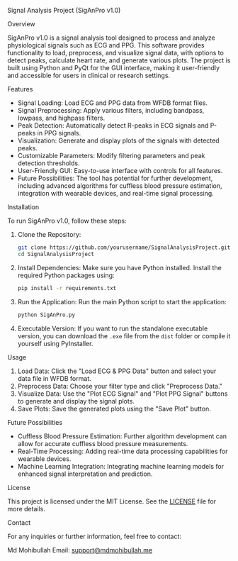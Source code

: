 Signal Analysis Project (SigAnPro v1.0)

Overview

SigAnPro v1.0 is a signal analysis tool designed to process and analyze physiological signals such as ECG and PPG. This software provides functionality to load, preprocess, and visualize signal data, with options to detect peaks, calculate heart rate, and generate various plots. The project is built using Python and PyQt for the GUI interface, making it user-friendly and accessible for users in clinical or research settings.

Features

- Signal Loading: Load ECG and PPG data from WFDB format files.
- Signal Preprocessing: Apply various filters, including bandpass, lowpass, and highpass filters.
- Peak Detection: Automatically detect R-peaks in ECG signals and P-peaks in PPG signals.
- Visualization: Generate and display plots of the signals with detected peaks.
- Customizable Parameters: Modify filtering parameters and peak detection thresholds.
- User-Friendly GUI: Easy-to-use interface with controls for all features.
- Future Possibilities: The tool has potential for further development, including advanced algorithms for cuffless blood pressure estimation, integration with wearable devices, and real-time signal processing.

Installation

To run SigAnPro v1.0, follow these steps:

1. Clone the Repository:
   ```bash
   git clone https://github.com/yourusername/SignalAnalysisProject.git
   cd SignalAnalysisProject
   ```

2. Install Dependencies:
   Make sure you have Python installed. Install the required Python packages using:
   ```bash
   pip install -r requirements.txt
   ```

3. Run the Application:
   Run the main Python script to start the application:
   ```bash
   python SigAnPro.py
   ```

4. Executable Version:
   If you want to run the standalone executable version, you can download the `.exe` file from the `dist` folder or compile it yourself using PyInstaller.

Usage

1. Load Data: Click the "Load ECG & PPG Data" button and select your data file in WFDB format.
2. Preprocess Data: Choose your filter type and click "Preprocess Data."
3. Visualize Data: Use the "Plot ECG Signal" and "Plot PPG Signal" buttons to generate and display the signal plots.
4. Save Plots: Save the generated plots using the "Save Plot" button.

Future Possibilities

- Cuffless Blood Pressure Estimation: Further algorithm development can allow for accurate cuffless blood pressure measurements.
- Real-Time Processing: Adding real-time data processing capabilities for wearable devices.
- Machine Learning Integration: Integrating machine learning models for enhanced signal interpretation and prediction.

License

This project is licensed under the MIT License. See the [LICENSE](LICENSE) file for more details.

Contact

For any inquiries or further information, feel free to contact:

Md Mohibullah 
Email: support@mdmohibullah.me
